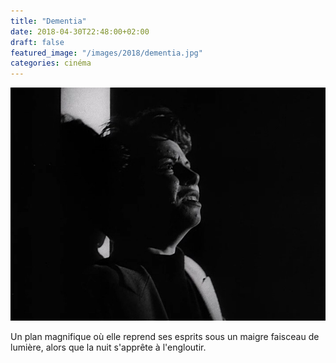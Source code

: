 ```yaml
---
title: "Dementia"
date: 2018-04-30T22:48:00+02:00
draft: false
featured_image: "/images/2018/dementia.jpg"
categories: cinéma
---
```

![dementia](/images/2018/dementia.jpg)

Un plan magnifique où elle reprend ses esprits sous un maigre faisceau de lumière, alors que la nuit s'apprête à l'engloutir.
